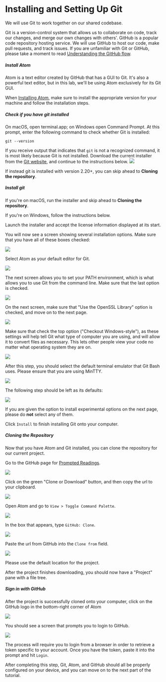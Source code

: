 # Installing and Setting Up Git

We will use Git to work together on our shared codebase.

Git is a version-control system that allows us to collaborate on code, track our changes, and merge our own changes with others'. GitHub is a popular code repository hosting service. We will use GitHub to host our code, make pull requests, and track issues. If you are unfamiliar with Git or GitHub, please take a moment to read [Understanding the GitHub flow](https://guides.github.com/introduction/flow/).

##### Install Atom
Atom is a text editor created by GitHub that has a GUI to Git. It's also a powerful text editor, but in this lab, we'll be using Atom exclusively for its Git GUI.

When [Installing Atom](https://atom.io), make sure to install the appropriate version for your machine and follow the installation steps.


##### Check if you have git installed

On macOS, open terminal.app; on Windows open Command Prompt. At this prompt, enter the following command to check whether Git is installed:

```
git --version
```

If you receive output that indicates that `git` is not a recognized command, it is most likely because Git is not installed. Download the current installer from the [Git website](https://git-scm.com), and continue to the instructions below.
![](./images/git/git_site.png)


If instead git is installed with version 2.20+, you can skip ahead to **Cloning the repository**.


##### Install git
If you're on macOS, run the installer and skip ahead to **Cloning the repository**.

If you're on Windows, follow the instructions below.

Launch the installer and accept the license information displayed at its start.

You will now see a screen showing several installation options. Make sure that you have all of these boxes checked:

![](./images/git/git_install_options.png)

Select Atom as your default editor for Git.

![](./images/git/atom.png)

The next screen allows you to set your PATH environment, which is what allows you to use Git from the command line. Make sure that the last option is checked.

![](./images/git/git_path.png)

On the next screen, make sure that "Use the OpenSSL Library" option is checked, and move on to the next page.

![](./images/git/openssl.png)

Make sure that check the top option ("Checkout Windows-style"), as these settings will help tell Git what type of computer you are using, and will allow it to convert files as necessary. This lets other people view your code no matter what operating system they are on.

![](./images/git/git_line_ending.png)

After this step, you should select the default terminal emulator that Git Bash uses. Please ensure that you are using MinTTY.

![](./images/git/git_terminal.png)

The following step should be left as its defaults:

![](./images/git/git_options.png)

If you are given the option to install experimental options on the next page, please do __not__ select any of them.

Click `Install` to finish installing Git onto your computer.


##### Cloning the Repository
Now that you have Atom and Git installed, you can clone the repository for our current project.

Go to the GitHub page for [Prompted Readings](https://github.com/dhmit/prompted_readings).

![](./images/prompted_readings.png)

Click on the green "Clone or Download" button, and then copy the url to your clipboard.

![](./images/clipboard_copy.png)

Open Atom and go to `View > Toggle Command Palette`.

![](./images/toggle_palette.png)

In the box that appears, type `GitHub: Clone`.

![](./images/command_palette.png)

Paste the url from GitHub into the `Clone from` field.

![](./images/clone_prompted.png)

Please use the default location for the project.

After the project finishes downloading, you should now have a "Project" pane with a file tree. 


##### Sign in with GitHub
After the project is successfully cloned onto your computer, click on the GitHub logo in the bottom-right corner of Atom

![](./images/github_button.png)

You should see a screen that prompts you to login to GitHub.

![](./images/login.png)

The process will require you to login from a browser in order to retrieve a token specific to your account. Once you have the token, paste it into the prompt and hit `Login`.

After completing this step, Git, Atom, and GitHub should all be properly configured on your device, and you can move on to the next part of the tutorial.


